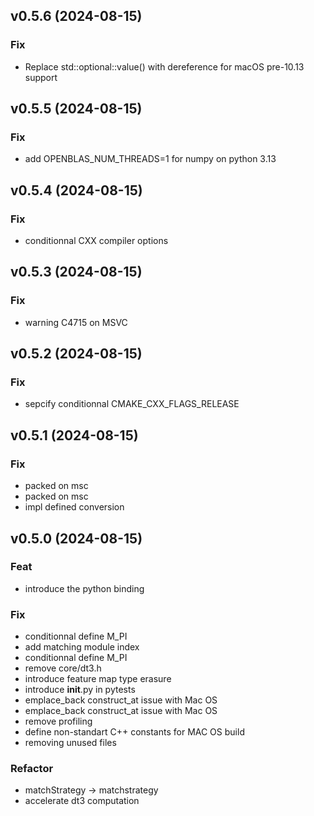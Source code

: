 ## v0.5.6 (2024-08-15)

### Fix

- Replace std::optional::value() with dereference for macOS pre-10.13 support

## v0.5.5 (2024-08-15)

### Fix

- add OPENBLAS_NUM_THREADS=1 for numpy on python 3.13

## v0.5.4 (2024-08-15)

### Fix

- conditionnal  CXX compiler options

## v0.5.3 (2024-08-15)

### Fix

- warning C4715 on MSVC

## v0.5.2 (2024-08-15)

### Fix

- sepcify conditionnal CMAKE_CXX_FLAGS_RELEASE

## v0.5.1 (2024-08-15)

### Fix

- packed on msc
- packed on msc
- impl defined conversion

## v0.5.0 (2024-08-15)

### Feat

- introduce the python binding

### Fix

- conditionnal define M_PI
- add matching module index
- conditionnal define M_PI
- remove core/dt3.h
- introduce feature map type erasure
- introduce __init__.py in pytests
- emplace_back construct_at issue with Mac OS
- emplace_back construct_at issue with Mac OS
- remove profiling
- define non-standart C++ constants for MAC OS build
- removing unused files

### Refactor

- matchStrategy -> matchstrategy
- accelerate dt3 computation

